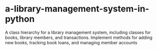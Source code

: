 # a-library-management-system-in-python
A class hierarchy for a library management system, including classes for books, library members, and transactions. Implement methods for adding new books, tracking book loans, and managing member accounts
